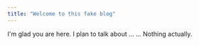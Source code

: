 ```yaml
---
title: "Welcome to this fake blog"
---
```


I'm glad you are here. I plan to talk about ...
... Nothing actually.
